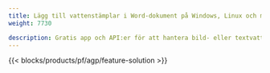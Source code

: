 ```yaml
---
title: Lägg till vattenstämplar i Word-dokument på Windows, Linux och macOS 
weight: 7730

description: Gratis app och API:er för att hantera bild- eller textvattenstämplar på DOC-, DOCX- och ODT-filer
---
```


{{< blocks/products/pf/agp/feature-solution >}} 

